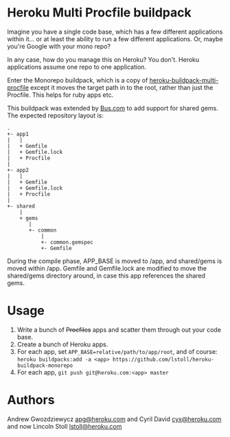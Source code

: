 # Heroku Multi Procfile buildpack

Imagine you have a single code base, which has a few different applications within it... or at least the ability to run a few different applications. Or, maybe you're Google with your mono repo?

In any case, how do you manage this on Heroku? You don't. Heroku applications assume one repo to one application.

Enter the Monorepo buildpack, which is a copy of [heroku-buildpack-multi-procfile](https://github.com/heroku/heroku-buildpack-multi-procfile) except it moves the target path in to the root, rather than just the Procfile. This helps for ruby apps etc.

This buildpack was extended by [Bus.com](https://www.bus.com/) to add support for shared gems. The expected repository layout is:


```
.
+- app1
|   |
|   + Gemfile
|   + Gemfile.lock
|   + Procfile
|
+- app2
|   |
|   + Gemfile
|   + Gemfile.lock
|   + Procfile
|
+- shared
    |
    + gems
       |
       +- common
           |
           +- common.gemspec
           +- Gemfile
```

During the compile phase, APP_BASE is moved to /app, and shared/gems is moved within /app. Gemfile and Gemfile.lock are modified to move the shared/gems directory around, in case this app references the shared gems.

# Usage

1. Write a bunch of ~~Procfiles~~ apps and scatter them through out your code base.
2. Create a bunch of Heroku apps.
3. For each app, set `APP_BASE=relative/path/to/app/root`, and of course:
   `heroku buildpacks:add -a <app> https://github.com/lstoll/heroku-buildpack-monorepo`
4. For each app, `git push git@heroku.com:<app> master`

# Authors

Andrew Gwozdziewycz <apg@heroku.com> and Cyril David <cyx@heroku.com> and now Lincoln Stoll <lstoll@heroku.com>
